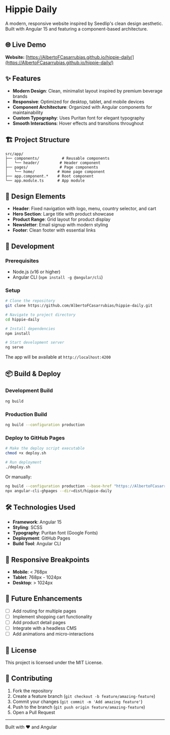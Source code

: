 # Hippie Daily

A modern, responsive website inspired by Seedlip's clean design aesthetic. Built with Angular 15 and featuring a component-based architecture.

## 🌐 Live Demo

**Website:** [https://AlbertoFCasarrubias.github.io/hippie-daily/](https://AlbertoFCasarrubias.github.io/hippie-daily/)

## ✨ Features

- **Modern Design**: Clean, minimalist layout inspired by premium beverage brands
- **Responsive**: Optimized for desktop, tablet, and mobile devices
- **Component Architecture**: Organized with Angular components for maintainability
- **Custom Typography**: Uses Puritan font for elegant typography
- **Smooth Interactions**: Hover effects and transitions throughout

## 🏗️ Project Structure

```
src/app/
├── components/          # Reusable components
│   └── header/         # Header component
├── pages/              # Page components
│   └── home/          # Home page component
├── app.component.*    # Root component
└── app.module.ts      # App module
```

## 🎨 Design Elements

- **Header**: Fixed navigation with logo, menu, country selector, and cart
- **Hero Section**: Large title with product showcase
- **Product Range**: Grid layout for product display
- **Newsletter**: Email signup with modern styling
- **Footer**: Clean footer with essential links

## 🚀 Development

### Prerequisites

- Node.js (v16 or higher)
- Angular CLI (`npm install -g @angular/cli`)

### Setup

```bash
# Clone the repository
git clone https://github.com/AlbertoFCasarrubias/hippie-daily.git

# Navigate to project directory
cd hippie-daily

# Install dependencies
npm install

# Start development server
ng serve
```

The app will be available at `http://localhost:4200`

## 📦 Build & Deploy

### Development Build

```bash
ng build
```

### Production Build

```bash
ng build --configuration production
```

### Deploy to GitHub Pages

```bash
# Make the deploy script executable
chmod +x deploy.sh

# Run deployment
./deploy.sh
```

Or manually:

```bash
ng build --configuration production --base-href "https://AlbertoFCasarrubias.github.io/hippie-daily/"
npx angular-cli-ghpages --dir=dist/hippie-daily
```

## 🛠️ Technologies Used

- **Framework**: Angular 15
- **Styling**: SCSS
- **Typography**: Puritan font (Google Fonts)
- **Deployment**: GitHub Pages
- **Build Tool**: Angular CLI

## 📱 Responsive Breakpoints

- **Mobile**: < 768px
- **Tablet**: 768px - 1024px
- **Desktop**: > 1024px

## 🎯 Future Enhancements

- [ ] Add routing for multiple pages
- [ ] Implement shopping cart functionality
- [ ] Add product detail pages
- [ ] Integrate with a headless CMS
- [ ] Add animations and micro-interactions

## 📄 License

This project is licensed under the MIT License.

## 🤝 Contributing

1. Fork the repository
2. Create a feature branch (`git checkout -b feature/amazing-feature`)
3. Commit your changes (`git commit -m 'Add amazing feature'`)
4. Push to the branch (`git push origin feature/amazing-feature`)
5. Open a Pull Request

---

Built with ❤️ and Angular
